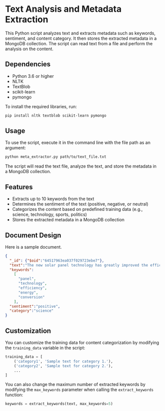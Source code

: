# Text Analysis and Metadata Extraction

This Python script analyzes text and extracts metadata such as keywords, sentiment, and content category. It then stores the extracted metadata in a MongoDB collection. The script can read text from a file and perform the analysis on the content.

## Dependencies

- Python 3.6 or higher
- NLTK
- TextBlob
- scikit-learn
- pymongo

To install the required libraries, run:

```bash
pip install nltk textblob scikit-learn pymongo
```

## Usage

To use the script, execute it in the command line with the file path as an argument:

```bash
python meta_extractor.py path/to/text_file.txt
```

The script will read the text file, analyze the text, and store the metadata in a MongoDB collection.

## Features

- Extracts up to 10 keywords from the text
- Determines the sentiment of the text (positive, negative, or neutral)
- Categorizes the content based on predefined training data (e.g., science, technology, sports, politics)
- Stores the extracted metadata in a MongoDB collection

## Document Design

Here is a sample document.

```json
{
  "_id": {"$oid":"64517963ea037f029723ebe7"},
  "text":"The new solar panel technology has greatly improved the efficiency of energy conversion.",
  "keywords":
    [
      "panel",
      "technology",
      "efficiency",
      "energy",
      "conversion"
    ],
  "sentiment":"positive",
  "category":"science"
}
```

## Customization

You can customize the training data for content categorization by modifying the `training_data` variable in the script:

```python
training_data = [
    ('category1', 'Sample text for category 1.'),
    ('category2', 'Sample text for category 2.'),
    ...
]
```

You can also change the maximum number of extracted keywords by modifying the `max_keywords` parameter when calling the `extract_keywords` function:

```python
keywords = extract_keywords(text, max_keywords=5)
```
